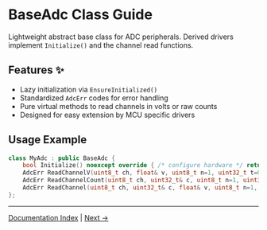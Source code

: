 # BaseAdc Class Guide

Lightweight abstract base class for ADC peripherals. Derived drivers implement `Initialize()` and the channel read functions.

## Features ✨
- Lazy initialization via `EnsureInitialized()`
- Standardized `AdcErr` codes for error handling
- Pure virtual methods to read channels in volts or raw counts
- Designed for easy extension by MCU specific drivers

## Usage Example
```cpp
class MyAdc : public BaseAdc {
    bool Initialize() noexcept override { /* configure hardware */ return true; }
    AdcErr ReadChannelV(uint8_t ch, float& v, uint8_t n=1, uint32_t t=0) noexcept override { /* read */ }
    AdcErr ReadChannelCount(uint8_t ch, uint32_t& c, uint8_t n=1, uint32_t t=0) noexcept override { /* read */ }
    AdcErr ReadChannel(uint8_t ch, uint32_t& c, float& v, uint8_t n=1, uint32_t t=0) noexcept override { /* read */ }
};
```

---

[Documentation Index](index.md) | [Next →](Esp32C6Adc.md)
